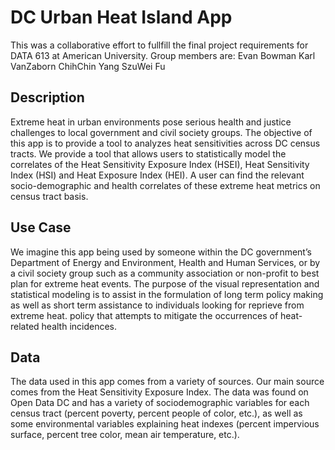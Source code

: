 # DC Urban Heat Island App

This was a collaborative effort to fullfill the final project requirements for DATA 613 at American University. Group members are:
Evan Bowman
Karl VanZaborn
ChihChin Yang
SzuWei Fu

## Description
Extreme heat in urban environments pose serious health and justice challenges to local government and civil society groups. The objective of this app is to provide a tool to analyzes heat sensitivities across DC census tracts. We provide a tool that allows users to statistically model the correlates of the Heat Sensitivity Exposure Index (HSEI), Heat Sensitivity Index (HSI) and Heat Exposure Index (HEI). A user can find the relevant socio-demographic and health correlates of these extreme heat metrics on census tract basis.

## Use Case
We imagine this app being used by someone within the DC government’s Department of Energy and Environment, Health and Human Services, or by a civil society group such as a community association or non-profit to best plan for extreme heat events. The purpose of the visual representation and statistical modeling is to assist in the formulation of long term policy making as well as short term assistance to individuals looking for reprieve from extreme heat. policy that attempts to mitigate the occurrences of heat-related health incidences.

## Data
The data used in this app comes from a variety of sources. Our main source comes from the Heat Sensitivity Exposure Index. The data was found on Open Data DC and has a variety of sociodemographic variables for each census tract (percent poverty, percent people of color, etc.), as well as some environmental variables explaining heat indexes (percent impervious surface, percent tree color, mean air temperature, etc.).
